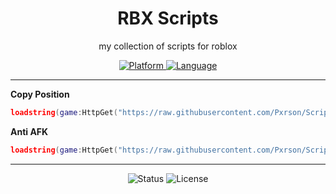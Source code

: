 <div align="center">

# RBX Scripts

my collection of scripts for roblox

<p align="center">
  <a href="https://www.roblox.com/">
    <img src="https://img.shields.io/badge/Platform-Roblox-00A2FF?style=for-the-badge&logo=roblox&logoColor=white" alt="Platform">
  </a>
  <a href="https://www.lua.org/">
    <img src="https://img.shields.io/badge/Language-Lua-2C2D72?style=for-the-badge&logo=lua&logoColor=white" alt="Language">
  </a>
</p>

</div>

---

**Copy Position**
```lua
loadstring(game:HttpGet("https://raw.githubusercontent.com/Pxrson/Scripts/refs/heads/main/antiAFK%20copyPOS/copy%20position.lua",true))()
```

**Anti AFK**
```lua
loadstring(game:HttpGet("https://raw.githubusercontent.com/Pxrson/Scripts/refs/heads/main/antiAFK%20copyPOS/anti%20afk.lua",true))()
```

---

<div align="center">

<p>
  <img src="https://img.shields.io/badge/Status-Active-brightgreen?style=flat-square" alt="Status">
  <img src="https://img.shields.io/badge/License-MIT-blue?style=flat-square" alt="License">
</p>

</div>
